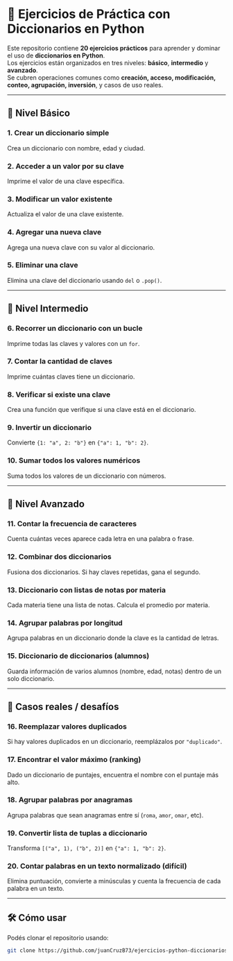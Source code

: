 # 🐍 Ejercicios de Práctica con Diccionarios en Python

Este repositorio contiene **20 ejercicios prácticos** para aprender y dominar el uso de **diccionarios en Python**.  
Los ejercicios están organizados en tres niveles: **básico**, **intermedio** y **avanzado**.  
Se cubren operaciones comunes como **creación, acceso, modificación, conteo, agrupación, inversión**, y casos de uso reales.

---

## 📘 Nivel Básico

### 1. Crear un diccionario simple
Crea un diccionario con nombre, edad y ciudad.

### 2. Acceder a un valor por su clave
Imprime el valor de una clave específica.

### 3. Modificar un valor existente
Actualiza el valor de una clave existente.

### 4. Agregar una nueva clave
Agrega una nueva clave con su valor al diccionario.

### 5. Eliminar una clave
Elimina una clave del diccionario usando `del` o `.pop()`.

---

## 📙 Nivel Intermedio

### 6. Recorrer un diccionario con un bucle
Imprime todas las claves y valores con un `for`.

### 7. Contar la cantidad de claves
Imprime cuántas claves tiene un diccionario.

### 8. Verificar si existe una clave
Crea una función que verifique si una clave está en el diccionario.

### 9. Invertir un diccionario
Convierte `{1: "a", 2: "b"}` en `{"a": 1, "b": 2}`.

### 10. Sumar todos los valores numéricos
Suma todos los valores de un diccionario con números.

---

## 📗 Nivel Avanzado

### 11. Contar la frecuencia de caracteres
Cuenta cuántas veces aparece cada letra en una palabra o frase.

### 12. Combinar dos diccionarios
Fusiona dos diccionarios. Si hay claves repetidas, gana el segundo.

### 13. Diccionario con listas de notas por materia
Cada materia tiene una lista de notas. Calcula el promedio por materia.

### 14. Agrupar palabras por longitud
Agrupa palabras en un diccionario donde la clave es la cantidad de letras.

### 15. Diccionario de diccionarios (alumnos)
Guarda información de varios alumnos (nombre, edad, notas) dentro de un solo diccionario.

---

## 🧪 Casos reales / desafíos

### 16. Reemplazar valores duplicados
Si hay valores duplicados en un diccionario, reemplázalos por `"duplicado"`.

### 17. Encontrar el valor máximo (ranking)
Dado un diccionario de puntajes, encuentra el nombre con el puntaje más alto.

### 18. Agrupar palabras por anagramas
Agrupa palabras que sean anagramas entre sí (`roma`, `amor`, `omar`, etc).

### 19. Convertir lista de tuplas a diccionario
Transforma `[("a", 1), ("b", 2)]` en `{"a": 1, "b": 2}`.

### 20. Contar palabras en un texto normalizado (difícil)
Elimina puntuación, convierte a minúsculas y cuenta la frecuencia de cada palabra en un texto.

---

## 🛠 Cómo usar

Podés clonar el repositorio usando:

```bash
git clone https://github.com/juanCruzB73/ejercicios-python-diccionarios
